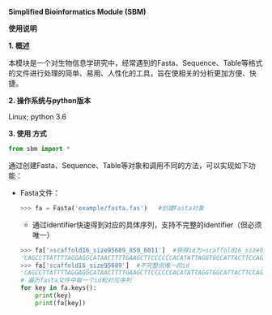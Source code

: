 **Simplified Bioinformatics Module (SBM)**

**使用说明**

**1. 概述**

本模块是一个对生物信息学研究中，经常遇到的Fasta、Sequence、Table等格式的文件进行处理的简单、易用、人性化的工具，旨在使相关的分析更加方便、快捷。

**2. 操作系统与python版本**

Linux; python 3.6

**3. 使用 方式**

```python
from sbm import *
```

通过创建Fasta、Sequence、Table等对象和调用不同的方法，可以实现如下功能：

- Fasta文件：

  ```python
  >>> fa = Fasta('example/fasta.fas')   #创建Fasta对象
  ```

  - 通过identifier快速得到对应的具体序列，支持不完整的identifier（但必须唯一）

  ```python
  >>> fa['>scaffold16_size95689_859_6011']  #获得id为>scaffold16_size95689_859_6011的序列
  'CAGCCTTATTTTAGGAGGCATAACTTTTGAAGCTTCCCCCCACATATTAGGTGGCATTACTTCCAGAGCAATCCCCCCCTTATTAGGAGGCATTGCTTTCGGAGCA'
  >>> fa['scaffold16_size95689']  #不完整但唯一的id
  'CAGCCTTATTTTAGGAGGCATAACTTTTGAAGCTTCCCCCCACATATTAGGTGGCATTACTTCCAGAGCAATCCCCCCCTTATTAGGAGGCATTGCTTTCGGAGCA'
  # 遍历fasta文件中每一个id和对应序列
  for key in fa.keys():
      print(key)
      print(fa[key])
  ```

  

  